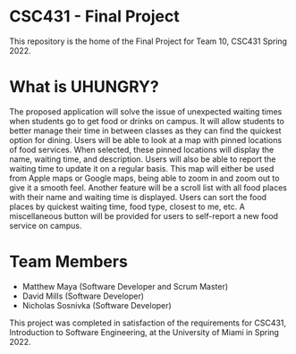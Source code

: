 # CSC431 - Final Project

This repository is the home of the Final Project for Team 10, CSC431 Spring 2022.

<h1> What is UHUNGRY? </h1>
The proposed application will solve the issue of unexpected waiting times when students go to get food or drinks on campus. It will allow students to better manage their time in between classes as they can find the quickest option for dining. Users will be able to look at a map with pinned locations of food services. When selected, these pinned locations will display the name, waiting time, and description. Users will also be able to report the waiting time to update it on a regular basis. This map will either be used from Apple maps or Google maps, being able to zoom in and zoom out to give it a smooth feel. Another feature will be a scroll list with all food places with their name and waiting time is displayed. Users can sort the food places by quickest waiting time, food type, closest to me, etc. A miscellaneous button will be provided for users to self-report a new food service on campus.

# Team Members
<ul>
  <li>Matthew Maya (Software Developer and Scrum Master)</li>
  <li>David Mills (Software Developer)</li>
  <li>Nicholas Sosnivka (Software Developer)</li>
</ul>

This project was completed in satisfaction of the requirements for CSC431, Introduction to Software Engineering, at the University of Miami in Spring 2022.
